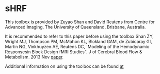 # sHRF

This toolbox is provided by Zuyao Shan and David Reutens from Centre for Advanced Imaging, The University of Queensland, Brisbane, Australia.

It is recommended to refer to this paper before using the toolbox.Shan ZY, Wright MJ, Thompson PM, McMahon KL, Blokland GAM, de Zubicaray GI, Martin NG, Vinkhuyzen AE, Reutens DC, 'Modeling of the Hemodynamic Responsesin Block Design fMRI Studies". J of Cerebral Blood Flow & Metabolism. 2013 Nov [paper](https://www.ncbi.nlm.nih.gov/pubmed/24252847).

Additional information on using the toolbox can be found [at](https://caisr.github.io.sHRF.html)
